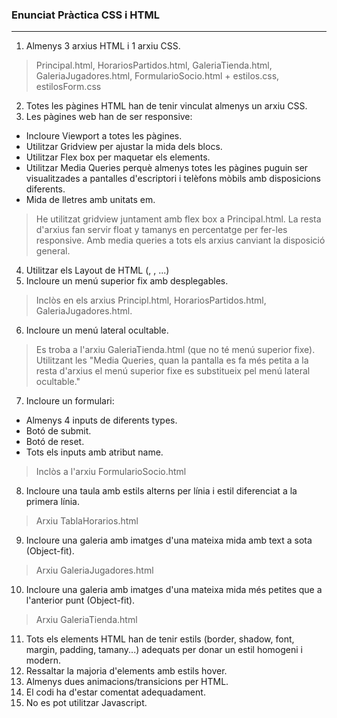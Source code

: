 ### Enunciat Pràctica CSS i HTML
---

1. Almenys 3 arxius HTML i 1 arxiu CSS.
> Principal.html, HorariosPartidos.html, GaleriaTienda.html, GaleriaJugadores.html, FormularioSocio.html + estilos.css, estilosForm.css
2. Totes les pàgines HTML han de tenir vinculat almenys un arxiu CSS.
3. Les pàgines web han de ser responsive:
- Incloure Viewport a totes les pàgines.
- Utilitzar Gridview per ajustar la mida dels blocs.
- Utilitzar Flex box per maquetar els elements.
- Utilitzar Media Queries perquè almenys totes les pàgines puguin ser visualitzades a pantalles d'escriptori i telèfons mòbils amb disposicions diferents.
- Mida de lletres amb unitats em.
> He utilitzat gridview juntament amb flex box a Principal.html. La resta d'arxius fan servir float y tamanys en percentatge per fer-les responsive. Amb media queries a tots els arxius canviant la disposició general.
4. Utilitzar els Layout de HTML (, , ...)
5. Incloure un menú superior fix amb desplegables.
> Inclòs en els arxius Principl.html, HorariosPartidos.html, GaleriaJugadores.html.
6. Incloure un menú lateral ocultable.
> Es troba a l'arxiu GaleriaTienda.html (que no té menú superior fixe). Utilitzant les "Media Queries, quan la pantalla es fa més petita a la resta d'arxius el menú superior fixe es substitueix pel menú lateral ocultable."
7. Incloure un formulari:
- Almenys 4 inputs de diferents types.
- Botó de submit.
- Botó de reset.
- Tots els inputs amb atribut name.
> Inclòs a l'arxiu FormularioSocio.html
8. Incloure una taula amb estils alterns per línia i estil diferenciat a la primera línia.
> Arxiu TablaHorarios.html
9. Incloure una galeria amb imatges d'una mateixa mida amb text a sota (Object-fit).
> Arxiu GaleriaJugadores.html
10. Incloure una galeria amb imatges d'una mateixa mida més petites que a l'anterior punt (Object-fit).
> Arxiu GaleriaTienda.html
11. Tots els elements HTML han de tenir estils (border, shadow, font, margin, padding, tamany...) adequats per donar un estil homogeni i modern.
12. Ressaltar la majoria d'elements amb estils hover.
13. Almenys dues animacions/transicions per HTML.
14. El codi ha d'estar comentat adequadament.
15. No es pot utilitzar Javascript.
